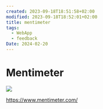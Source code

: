 ```yaml
---
created: 2023-09-18T18:51:58+02:00
modified: 2023-09-18T18:52:01+02:00
title: mentimeter
tags:
  - WebApp
  - feedback
Date: 2024-02-20
---
```


# Mentimeter


![](2023-09-18_mentimeter_image_1.png)

https://www.mentimeter.com/
